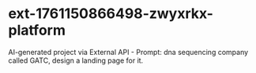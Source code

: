 # ext-1761150866498-zwyxrkx-platform
AI-generated project via External API - Prompt: dna sequencing company called GATC, design a landing page for it.
